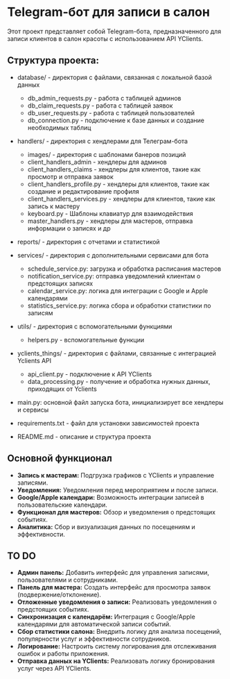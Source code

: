 # Telegram-бот для записи в салон
Этот проект представляет собой Telegram-бота, предназначенного для записи клиентов в салон красоты с использованием API YClients. 

## Структура проекта:

- database/ - директория с файлами, связанная с локальной базой данных
  - db_admin_requests.py - работа с таблицей админов
  - db_claim_requests.py - работа с таблицей заявок
  - db_user_requests.py - работа с таблицей пользователей
  - db_connection.py - подключение к базе данных и создание необходимых таблиц

- handlers/ - директория с хендлерами для Телеграм-бота
  - images/ - директория с шаблонами банеров позиций
  - client_handlers_admin - хендлеры для админов
  - client_handlers_claims - хендлеры для клиентов, такие как просмотр и отправка заявок
  - client_handlers_profile.py - хендлеры для клиентов, такие как создание и редактирование профиля
  - client_handlers_services.py - хендлеры для клиентов, такие как запись к мастеру
  - keyboard.py - Шаблоны клавиатур для взаимодействия
  - master_handlers.py - хендлеры для мастеров, отправка информации о записях и др

- reports/ - директория с отчетами и статистикой

- services/ - директория с дополнительными сервисами для бота
  - schedule_service.py: загрузка и обработка расписания мастеров
  - notification_service.py: отправка уведомлений клиентам о предстоящих записях
  - calendar_service.py: логика для интеграции с Google и Apple календарями
  - statistics_service.py: логика сбора и обработки статистики по записям

- utils/ - директория с вспомогательными функциями
  - helpers.py - вспомогательные функции 

- yclients_things/ - директория с файлами, связанные с интеграцией Yclients API
  - api_client.py - подключение к API YClients
  - data_processing.py - получение и обработка нужных данных, приходящих от Yclients

- main.py: основной файл запуска бота, инициализирует все хендлеры и сервисы
- requirements.txt - файл для установки зависимостей проекта
- README.md - описание и структура проекта

## Основной функционал

- **Запись к мастерам:** Подгрузка графиков c YClients и управление записями.
- **Уведомления:** Уведомления перед мероприятием и после записи.
- **Google/Apple календари:** Возможность интеграции записей в пользовательские календари.
- **Функционал для мастеров:** Обзор и уведомления о предстоящих событиях.
- **Аналитика:** Сбор и визуализация данных по посещениям и эффективности.

## TO DO

- **Админ панель:** Добавить интерфейс для управления записями, пользователями и сотрудниками.
- **Панель для мастера:** Создать интерфейс для просмотра заявок (подвержение/отклонение).
- **Отложенные уведомления о записи:** Реализовать уведомления о предстоящих событиях.
- **Синхронизация с календарём:** Интеграция с Google/Apple календарями для автоматической записи событий.
- **Сбор статистики салона:** Внедрить логику для анализа посещений, популярности услуг и эффективности сотрудников.
- **Логирование:** Настроить систему логирования для отслеживания ошибок и работы приложения.
- **Отправка данных на YClients:** Реализовать логику бронирования услуг через API YClients.
